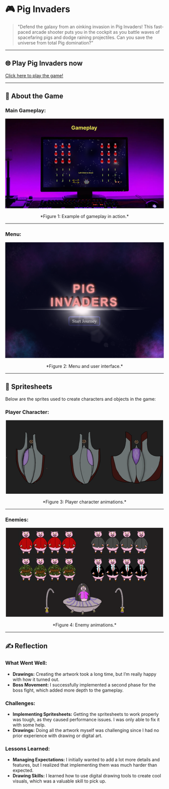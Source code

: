 # 🎮 **Pig Invaders** 

> "Defend the galaxy from an oinking invasion in Pig Invaders! This fast-paced arcade shooter puts you in the cockpit as you battle waves of spacefaring pigs and dodge raining projectiles. Can you save the universe from total Pig domination?"

---

## 🌐 **Play Pig Invaders now**
[Click here to play the game!](https://your-github-username.github.io/repository-name)

---

## 📸 **About the Game**

### Main Gameplay:
<div style="text-align: center;">
  <img src="gameplay.png" alt="Gameplay Screenshot" width="600">
  <p>*Figure 1: Example of gameplay in action.*</p>
</div>

---

### Menu:
<div style="text-align: center;">
  <img src="menu.PNG" alt="Menu UI Screenshot" width="600">
  <p>*Figure 2: Menu and user interface.*</p>
</div>

---

## 🎨 **Spritesheets**
Below are the sprites used to create characters and objects in the game:

### Player Character:
<div style="text-align: center;">
  <img src="playersheet.PNG" alt="Player Spritesheet" width="500">
  <p>*Figure 3: Player character animations.*</p>
</div>

---

### Enemies:
<div style="text-align: center;">
  <img src="enemysheet.PNG" alt="Enemy Spritesheet" width="500">
  <p>*Figure 4: Enemy animations.*</p>
</div>

---

## ✍️ **Reflection**  

### What Went Well:  
- **Drawings:** Creating the artwork took a long time, but I’m really happy with how it turned out.  
- **Boss Movement:** I successfully implemented a second phase for the boss fight, which added more depth to the gameplay.  

### Challenges:  
- **Implementing Spritesheets:** Getting the spritesheets to work properly was tough, as they caused performance issues. I was only able to fix it with some help.  
- **Drawings:** Doing all the artwork myself was challenging since I had no prior experience with drawing or digital art.  

### Lessons Learned:  
- **Managing Expectations:** I initially wanted to add a lot more details and features, but I realized that implementing them was much harder than expected.  
- **Drawing Skills:** I learned how to use digital drawing tools to create cool visuals, which was a valuable skill to pick up.
